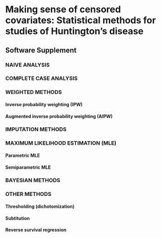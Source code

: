 # Making sense of censored covariates: Statistical methods for studies of Huntington’s disease
## Software Supplement

### NAIVE ANALYSIS 

### COMPLETE CASE ANALYSIS 

### WEIGHTED METHODS 

#### Inverse probability weighting (IPW)

#### Augmented inverse probability weighting (AIPW) 

### IMPUTATION METHODS

### MAXIMUM LIKELIHOOD ESTIMATION (MLE)

#### Parametric MLE 

#### Semiparametric MLE 

### BAYESIAN METHODS 

### OTHER METHODS 

#### Thresholding (dichotomization) 

#### Subtitution 

#### Reverse survival regression
